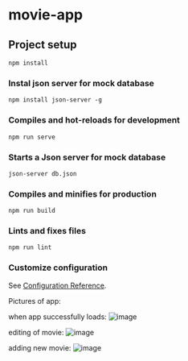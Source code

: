# movie-app

## Project setup
```
npm install
```

### Instal json server for mock database
```
npm install json-server -g
```

### Compiles and hot-reloads for development
```
npm run serve
```

### Starts a Json server for mock database
```
json-server db.json
```

### Compiles and minifies for production
```
npm run build
```

### Lints and fixes files
```
npm run lint
```

### Customize configuration
See [Configuration Reference](https://cli.vuejs.org/config/).

Pictures of app:

when app successfully loads:
![image](https://user-images.githubusercontent.com/32029267/153559568-75395c57-ad1b-44db-a4c5-f3b2b640f44f.png)



editing of movie:
![image](https://user-images.githubusercontent.com/32029267/153559701-0c1c5b18-d8b5-49fe-9361-9400ed78267a.png)



adding new movie:
![image](https://user-images.githubusercontent.com/32029267/153559740-4eb8e7ce-5125-413b-b5be-4e1f87f694a7.png)


